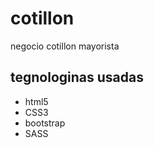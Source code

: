 <h1>cotillon</h1>
<p>negocio cotillon mayorista</p>

<h2>tegnologinas usadas</h2>
<ul>
<li>html5</li>
<li>CSS3</li>
<li>bootstrap</li>
<li>SASS</li>
</ul>
